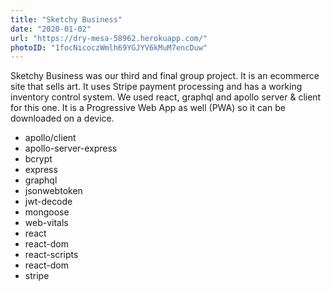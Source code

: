 ```yaml
---
title: "Sketchy Business"
date: "2020-01-02"
url: "https://dry-mesa-58962.herokuapp.com/"
photoID: "1focNicoczWmlh69YGJYV6kMuM7encDuw"
---
```


Sketchy Business was our third and final group project. It is an ecommerce site that sells art. It uses Stripe payment processing and has a working inventory control system. We used react, graphql and apollo server & client for this one. It is a Progressive Web App as well (PWA) so it can be downloaded on a device.

- apollo/client
- apollo-server-express
- bcrypt
- express
- graphql
- jsonwebtoken
- jwt-decode
- mongoose
- web-vitals
- react
- react-dom
- react-scripts
- react-dom
- stripe
